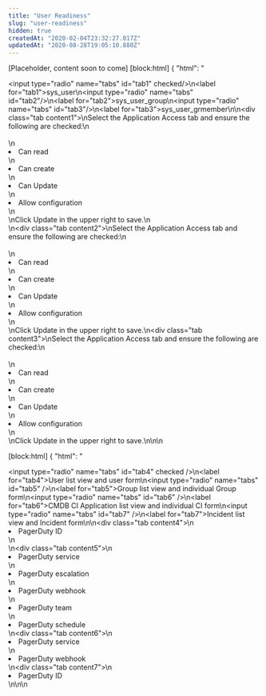 ```yaml
---
title: "User Readiness"
slug: "user-readiness"
hidden: true
createdAt: "2020-02-04T23:32:27.017Z"
updatedAt: "2020-08-28T19:05:10.880Z"
---
```

[Placeholder, content soon to come]
[block:html]
{
  "html": "<div><input type=\"radio\" name=\"tabs\" id=\"tab1\" checked/>\n<label for=\"tab1\">sys_user</label>\n<input type=\"radio\" name=\"tabs\" id=\"tab2\"/>\n<label for=\"tab2\">sys_user_group</label>\n<input type=\"radio\" name=\"tabs\" id=\"tab3\"/>\n<label for=\"tab3\">sys_user_grmember</label>\n\n<div class=\"tab content1\">\nSelect the Application Access tab and ensure the following are checked:\n<br><br>\n  <li> Can read</li>\n  <li> Can create</li>\n  <li> Can Update</li>\n  <li>Allow configuration</li>\n<br>\nClick Update in the upper right to save.\n</div>\n<div class=\"tab content2\">\nSelect the Application Access tab and ensure the following are checked:\n<br><br>\n  <li>Can read</li>\n  <li>Can create</li>\n  <li>Can Update</li>\n  <li>Allow configuration</li>\n<br>\nClick Update in the upper right to save.</div>\n<div class=\"tab content3\">\nSelect the Application Access tab and ensure the following are checked:\n<br><br>\n  <li>Can read</li>\n  <li>Can create</li>\n  <li>Can Update</li>\n  <li>Allow configuration</li>\n<br>\nClick Update in the upper right to save.</div>\n</div>\n\n<style>\n  input { display: none; }                /* hide radio buttons */\ninput + label { display: inline-block } /* show labels in line */\ninput ~ .tab { display: none }          /* hide contents */\n/* show contents only for selected tab */\n#tab1:checked ~ .tab.content1,\n#tab2:checked ~ .tab.content2,\n#tab3:checked ~ .tab.content3,\n\ninput + label {             /* box with rounded corner */\n  border: 1px solid #999;\n  background: #EEE;\n  padding: 4px 12px;\n  border-radius: 4px 4px 0 0;\n  position: relative;\n  top: 1px;\n}\ninput:checked + label {     /* white background for selected tab */\n  background: #FFF;\n  border-bottom: 1px solid transparent;\n}\ninput ~ .tab {          /* grey line between tab and contents */\n  border-top: 1px solid #999;\n  border-bottom: 1px solid #999;\n  border-left: 1px solid #999;\n  border-right: 1px solid #999;\n  padding: 12px;\n}\n</style>
</Callout>



[block:html]
{
  "html": "<div><input type=\"radio\" name=\"tabs\" id=\"tab4\" checked />\n<label for=\"tab4\">User list view and user form</label>\n<input type=\"radio\" name=\"tabs\" id=\"tab5\" />\n<label for=\"tab5\">Group list view and individual Group form</label>\n<input type=\"radio\" name=\"tabs\" id=\"tab6\" />\n<label for=\"tab6\">CMDB CI Application list view and individual CI form</label>\n<input type=\"radio\" name=\"tabs\" id=\"tab7\" />\n<label for=\"tab7\">Incident list view and Incident form</label>\n\n<div class=\"tab content4\">\n  <li>PagerDuty ID</li>\n</div>\n<div class=\"tab content5\">\n  <li>PagerDuty service</li>\n <li>PagerDuty escalation</li>\n <li>PagerDuty webhook</li>\n <li>PagerDuty team</li>\n <li>PagerDuty schedule</li></div>\n<div class=\"tab content6\">\n <li>PagerDuty service</li>\n <li>PagerDuty webhook</li></div>\n<div class=\"tab content7\">\n  <li>PagerDuty ID</li></div>\n</div>\n\n<style>\n  input { display: none; }                /* hide radio buttons */\ninput + label { display: inline-block } /* show labels in line */\ninput ~ .tab { display: none }          /* hide contents */\n/* show contents only for selected tab */\n#tab4:checked ~ .tab.content4,\n#tab5:checked ~ .tab.content5,\n#tab6:checked ~ .tab.content6,\n#tab7:checked ~ .tab.content7,\n\n\ninput + label {             /* box with rounded corner */\n  border: 1px solid #999;\n  background: #EEE;\n  padding: 4px 12px;\n  border-radius: 4px 4px 0 0;\n  position: relative;\n  top: 1px;\n}\ninput:checked + label {     /* white background for selected tab */\n  background: #FFF;\n  border-bottom: 1px solid transparent;\n}\ninput ~ .tab {          /* grey line between tab and contents */\n  border-top: 1px solid #999;\n  border-bottom: 1px solid #999;\n  border-left: 1px solid #999;\n  border-right: 1px solid #999;\n  padding: 12px;\n}\n</style>
</Callout>

